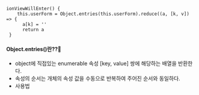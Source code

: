 ```node
ionViewWillEnter() {
    this.userForm = Object.entries(this.userForm).reduce((a, [k, v]) => {
      a[k] = ''
      return a
 }
```
#### Object.entries()란??🧐
+ object에 직접있는 enumerable 속성 [key, value] 쌍에 해당하는 배열을 반환한다. 
+ 속성의 순서는 개체의 속성 값을 수동으로 반복하여 주어진 순서와 동일하다.
+ 사용법
 
 
